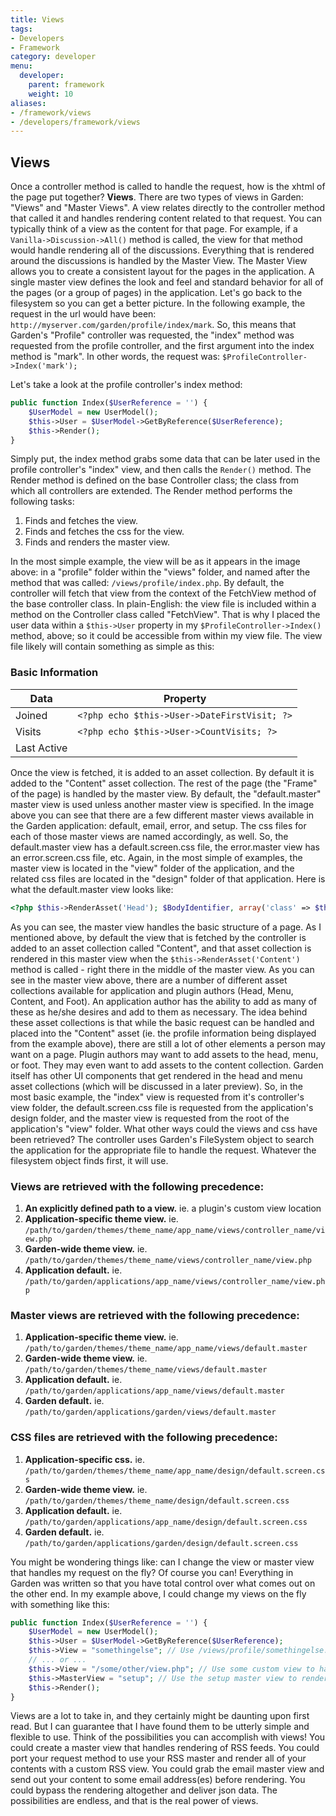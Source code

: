 ```yaml
---
title: Views
tags:
- Developers
- Framework
category: developer
menu:
  developer:
    parent: framework
    weight: 10
aliases:
- /framework/views
- /developers/framework/views
---
```

## Views

Once a controller method is called to handle the request, how is the xhtml of the page put together? **Views**. There are two types of views in Garden: "Views" and "Master Views". A view relates directly to the controller method that called it and handles rendering content related to that request. You can typically think of a view as the content for that page. For example, if a `Vanilla->Discussion->All()` method is called, the view for that method would handle rendering all of the discussions. Everything that is rendered around the discussions is handled by the Master View. The Master View allows you to create a consistent layout for the pages in the application. A single master view defines the look and feel and standard behavior for all of the pages (or a group of pages) in the application. Let's go back to the filesystem so you can get a better picture. In the following example, the request in the url would have been: `http://myserver.com/garden/profile/index/mark`. So, this means that Garden's "Profile" controller was requested, the "index" method was requested from the profile controller, and the first argument into the index method is "mark". In other words, the request was: `$ProfileController->Index('mark');`

Let's take a look at the profile controller's index method:

```php
public function Index($UserReference = '') {
    $UserModel = new UserModel();
    $this->User = $UserModel->GetByReference($UserReference);
    $this->Render();
}
```

Simply put, the index method grabs some data that can be later used in the profile controller's "index" view, and then calls the `Render()` method. The Render method is defined on the base Controller class; the class from which all controllers are extended. The Render method performs the following tasks:

1. Finds and fetches the view.
2. Finds and fetches the css for the view.
3. Finds and renders the master view.

In the most simple example, the view will be as it appears in the image above: in a "profile" folder within the "views" folder, and named after the method that was called: `/views/profile/index.php`. By default, the controller will fetch that view from the context of the FetchView method of the base controller class. In plain-English: the view file is included within a method on the Controller class called "FetchView". That is why I placed the user data within a `$this->User` property in my `$ProfileController->Index()` method, above; so it could be accessible from within my view file. The view file likely will contain something as simple as this:

### Basic Information

Data        | Property
---         | ---
Joined      | `<?php echo $this->User->DateFirstVisit; ?>`
Visits      | `<?php echo $this->User->CountVisits; ?>`
Last Active |

Once the view is fetched, it is added to an asset collection. By default it is added to the "Content" asset collection. The rest of the page (the "Frame" of the page) is handled by the master view. By default, the "default.master" master view is used unless another master view is specified. In the image above you can see that there are a few different master views available in the Garden application: default, email, error, and setup. The css files for each of those master views are named accordingly, as well. So, the default.master view has a default.screen.css file, the error.master view has an error.screen.css file, etc. Again, in the most simple of examples, the master view is located in the "view" folder of the application, and the related css files are located in the "design" folder of that application. Here is what the default.master view looks like:

```php
<?php $this->RenderAsset('Head'); $BodyIdentifier, array('class' => $this->CssClass)); ?>
```

As you can see, the master view handles the basic structure of a page. As I mentioned above, by default the view that is fetched by the controller is added to an asset collection called "Content", and that asset collection is rendered in this master view when the `$this->RenderAsset('Content')` method is called - right there in the middle of the master view. As you can see in the master view above, there are a number of different asset collections available for application and plugin authors (Head, Menu, Content, and Foot). An application author has the ability to add as many of these as he/she desires and add to them as necessary. The idea behind these asset collections is that while the basic request can be handled and placed into the "Content" asset (ie. the profile information being displayed from the example above), there are still a lot of other elements a person may want on a page. Plugin authors may want to add assets to the head, menu, or foot. They may even want to add assets to the content collection. Garden itself has other UI components that get rendered in the head and menu asset collections (which will be discussed in a later preview). So, in the most basic example, the "index" view is requested from it's controller's view folder, the default.screen.css file is requested from the application's design folder, and the master view is requested from the root of the application's "view" folder. What other ways could the views and css have been retrieved? The controller uses Garden's FileSystem object to search the application for the appropriate file to handle the request. Whatever the filesystem object finds first, it will use.

### Views are retrieved with the following precedence:

1. **An explicitly defined path to a view.** ie. a plugin's custom view location
2. **Application-specific theme view.** ie. `/path/to/garden/themes/theme_name/app_name/views/controller_name/view.php`
3. **Garden-wide theme view.** ie. `/path/to/garden/themes/theme_name/views/controller_name/view.php`
4. **Application default.** ie. `/path/to/garden/applications/app_name/views/controller_name/view.php`

### Master views are retrieved with the following precedence:

1. **Application-specific theme view.** ie. `/path/to/garden/themes/theme_name/app_name/views/default.master`
2. **Garden-wide theme view.** ie. `/path/to/garden/themes/theme_name/views/default.master`
3. **Application default.** ie. `/path/to/garden/applications/app_name/views/default.master`
4. **Garden default.** ie. `/path/to/garden/applications/garden/views/default.master`

### CSS files are retrieved with the following precedence:

1. **Application-specific css.** ie. `/path/to/garden/themes/theme_name/app_name/design/default.screen.css`
2. **Garden-wide theme view.** ie. `/path/to/garden/themes/theme_name/design/default.screen.css`
3. **Application default.** ie. `/path/to/garden/applications/app_name/design/default.screen.css`
4. **Garden default.** ie. `/path/to/garden/applications/garden/design/default.screen.css`

You might be wondering things like: can I change the view or master view that handles my request on the fly? Of course you can! Everything in Garden was written so that you have total control over what comes out on the other end. In my example above, I could change my views on the fly with something like this:

```php
public function Index($UserReference = '') {
    $UserModel = new UserModel();
    $this->User = $UserModel->GetByReference($UserReference);
    $this->View = "somethingelse"; // Use /views/profile/somethingelse.php to handle the content
    // ... or ...
    $this->View = "/some/other/view.php"; // Use some custom view to handle the content
    $this->MasterView = "setup"; // Use the setup master view to render my contents
    $this->Render();
}
```

Views are a lot to take in, and they certainly might be daunting upon first read. But I can guarantee that I have found them to be utterly simple and flexible to use. Think of the possibilities you can accomplish with views! You could create a master view that handles rendering of RSS feeds. You could port your request method to use your RSS master and render all of your contents with a custom RSS view. You could grab the email master view and send out your content to some email address(es) before rendering. You could bypass the rendering altogether and deliver json data. The possibilities are endless, and that is the real power of views.
